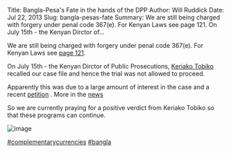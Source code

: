Title: Bangla-Pesa's Fate in the hands of the DPP
Author: Will Ruddick
Date: Jul 22, 2013
Slug: bangla-pesas-fate
Summary: We are still being charged with forgery under penal code 367(e). For Kenyan Laws see page 121. On July 15th - the Kenyan Dirctor of...

We are still being charged with forgery under penal code 367(e). For
Kenyan Laws see [page
121](http://www.kenyalaw.org/klr/fileadmin/pdfdownloads/Acts/PenalCodeCap63.pdf).

On July 15th - the Kenyan Dirctor of Public Prosecutions, [Keriako
Tobiko](http://www.statehousekenya.go.ke/government/attoneyG.htm)
recalled our case file and hence the trial was not allowed to proceed.

Apparently this was due to a large amount of interest in the case and a
recent [petition](http://grassrootseconomics.org/petition) . More in the
[news](http://www.businessdailyafrica.com/DPP-recalls-case-against-Bangla-Pesa-informal-currency/-/539546/1917800/-/949nai/-/index.html)

So we are currently praying for a positive verdict from Keriako Tobiko
so that these programs can continue.

![image](images/blog/bangla-pesas-fate1.webp)

[#complementarycurrencies](https://www.grassrootseconomics.org/blog/hashtags/complementarycurrencies)
[#bangla](https://www.grassrootseconomics.org/blog/hashtags/bangla)
